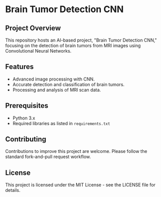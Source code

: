 # Brain Tumor Detection CNN

## Project Overview
This repository hosts an AI-based project, "Brain Tumor Detection CNN," focusing on the detection of brain tumors from MRI images using Convolutional Neural Networks.

## Features
- Advanced image processing with CNN.
- Accurate detection and classification of brain tumors.
- Processing and analysis of MRI scan data.

## Prerequisites
- Python 3.x
- Required libraries as listed in `requirements.txt`

## Contributing
Contributions to improve this project are welcome. Please follow the standard fork-and-pull request workflow.

## License
This project is licensed under the MIT License - see the LICENSE file for details.
